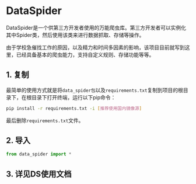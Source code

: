 # DataSpider

DataSpider是一个供第三方开发者使用的万能爬虫库。第三方开发者可以实例化其中Spider类，然后使用该类来进行数据抓取、存储等操作。

由于学校急催找工作的原因，以及精力和时间多因素的影响，该项目目前就写到这里，已经具备基本的爬虫能力，支持自定义规则、存储功能等等。

## 1. 复制

最简单的使用方式就是将`data_spider包`以及`requirements.txt`复制到项目的根目录下，在根目录下打开终端，运行以下pip命令：

```bash
pip install -r requirements.txt -i [推荐使用国内镜像源]
```

最后删除`requirements.txt`文件。

## 2. 导入

```python
from data_spider import *
```
## 3. 详见DS使用文档
